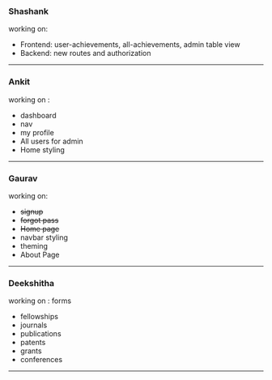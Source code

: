 ### Shashank
working on: 
<ul>
<li>Frontend: user-achievements, all-achievements, admin table view</li>
<li>Backend: new routes and authorization</li>
</ul>

<hr>

### Ankit
working on : 
<ul>
 <li> dashboard</li>
 <li> nav </li>
 <li> my profile </li>
 <li> All users for admin</li>
 <li> Home styling</li>
</ul>
<hr>

### Gaurav
working on: 
<ul>
 <li><s>signup</s></li>
 <li><s>forgot pass</s></li>
 <li><s>Home page</s></li>
 <li>navbar styling</li>
 <li>theming</li>
 <li>About Page</li>
</ul>

<hr>

### Deekshitha
working on : 
 forms
<ul>
<li> fellowships </li>
<li> journals </li>
<li> publications </li>
<li> patents </li>
<li> grants </li>
<li> conferences </li>
</ul>

<hr>
